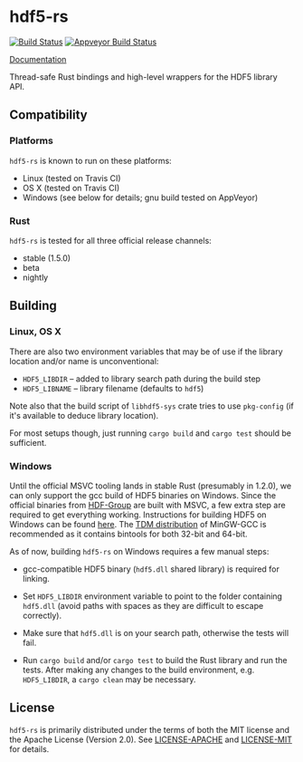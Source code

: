 # hdf5-rs

[![Build Status](https://img.shields.io/travis/aldanor/hdf5-rs.svg)](https://travis-ci.org/aldanor/hdf5-rs) [![Appveyor Build Status](https://img.shields.io/appveyor/ci/aldanor/hdf5-rs.svg)](https://ci.appveyor.com/project/aldanor/hdf5-rs)

[Documentation](http://aldanor.github.io/hdf5-rs/hdf5_rs)

Thread-safe Rust bindings and high-level wrappers for the HDF5 library API.

## Compatibility

### Platforms

`hdf5-rs` is known to run on these platforms:

- Linux (tested on Travis CI)
- OS X (tested on Travis CI)
- Windows (see below for details; gnu build tested on AppVeyor)

### Rust

`hdf5-rs` is tested for all three official release channels:

- stable (1.5.0)
- beta
- nightly

## Building

### Linux, OS X

There are also two environment variables that may be of use if the library location and/or name
is unconventional:

- `HDF5_LIBDIR` – added to library search path during the build step
- `HDF5_LIBNAME` – library filename (defaults to `hdf5`)

Note also that the build script of `libhdf5-sys` crate tries to use `pkg-config` (if it's available
to deduce library location).

For most setups though, just running `cargo build` and `cargo test` should be sufficient.

### Windows

Until the official MSVC tooling lands in stable Rust (presumably in 1.2.0), we can only support the
gcc build of HDF5 binaries on Windows. Since the official binaries from
[HDF-Group](http://www.hdfgroup.org/) are built with MSVC, a few extra step are required to get
everything working. Instructions for building HDF5 on Windows can be found
[here](http://www.hdfgroup.org/HDF5/release/cmakebuild.html). The
[TDM distribution](http://tdm-gcc.tdragon.net/) of MinGW-GCC is recommended as it contains bintools
for both 32-bit and 64-bit.

As of now, building `hdf5-rs` on Windows requires a few manual steps:

- gcc-compatible HDF5 binary (`hdf5.dll` shared library) is required for linking.

- Set `HDF5_LIBDIR` environment variable to point to the folder containing `hdf5.dll` (avoid paths
  with spaces as they are difficult to escape correctly).

- Make sure that `hdf5.dll` is on your search path, otherwise the tests will fail.

- Run `cargo build` and/or `cargo test` to build the Rust library and run the tests. After making
  any changes to the build environment, e.g. `HDF5_LIBDIR`, a `cargo clean` may be necessary.

## License

`hdf5-rs` is primarily distributed under the terms of both the MIT license and the
Apache License (Version 2.0). See [LICENSE-APACHE](LICENSE-APACHE) and
[LICENSE-MIT](LICENSE-MIT) for details.
